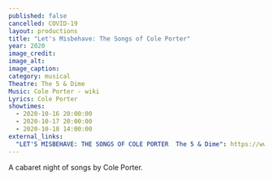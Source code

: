 ```yaml
---
published: false
cancelled: COVID-19
layout: productions
title: "Let's Misbehave: The Songs of Cole Porter"
year: 2020
image_credit: 
image_alt:
image_caption:
category: musical
Theatre: The 5 & Dime
Music: Cole Porter - wiki
Lyrics: Cole Porter
showtimes: 
  - 2020-10-16 20:00:00
  - 2020-10-17 20:00:00
  - 2020-10-18 14:00:00
external_links:
  "LET'S MISBEHAVE: THE SONGS OF COLE PORTER  The 5 & Dime": https://www.the5anddime.org/lets-misbehave
---
```

A cabaret night of songs by Cole Porter.
